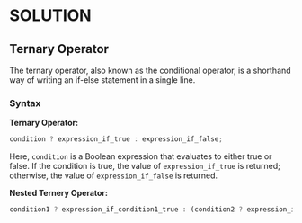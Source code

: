 # SOLUTION 

## Ternary Operator
The ternary operator, also known as the conditional operator, is a shorthand way of writing an if-else statement in a single line. 

### Syntax

**Ternary Operator:**

```javascript
condition ? expression_if_true : expression_if_false;
```

Here, `condition` is a Boolean expression that evaluates to either true or false. If the condition is true, the value of `expression_if_true` is returned; otherwise, the value of `expression_if_false` is returned.

**Nested Ternery Operator:**

```js
condition1 ? expression_if_condition1_true : (condition2 ? expression_if_condition2_true : expression_if_condition2_false);
```

